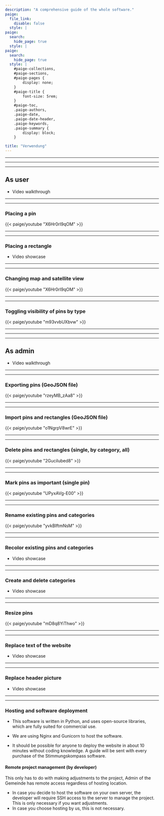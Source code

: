 ```yaml
---
description: "A comprehensive guide of the whole software."
paige:
  file_link:
    disable: false
  style: |
paige:
  search:
    hide_page: true
  style: |
paige:
  search:
    hide_page: true
  style: |
    #paige-collections,
    #paige-sections,
    #paige-pages {
        display: none;
    }
    #paige-title {
        font-size: 5rem;
    }
    #paige-toc,
    .paige-authors,
    .paige-date,
    .paige-date-header,
    .paige-keywords,
    .paige-summary {
        display: block;
    }

title: "Verwendung"
---
```


---
---
---

## As user

- Video walkthrough
---

---

### Placing a pin

{{< paige/youtube "X6Hr0rI9qOM" >}}

---
---

### Placing a rectangle

- Video showcase

---
---

### Changing map and satellite view

{{< paige/youtube "X6Hr0rI9qOM" >}}

---
---

### Toggling visibility of pins by type

{{< paige/youtube "m93vvbUXbvw" >}}

---
---
---

## As admin

- Video walkthrough

---
---

### Exporting pins (GeoJSON file)

{{< paige/youtube "rzeyMB_zAa8" >}}

---
---

### Import pins and rectangles (GeoJSON file)

{{< paige/youtube "o1NgrpV8wrE" >}}

---
---

### Delete pins and rectangles (single, by category, all)

{{< paige/youtube "2Gucilubed8" >}}

---
---

### Mark pins as important (single pin)

{{< paige/youtube "UPyxAVg-E00" >}}

---
---

### Rename existing pins and categories

{{< paige/youtube "yvkBIftmNsM" >}}

---
---

### Recolor existing pins and categories

- Video showcase

---
---

### Create and delete categories

- Video showcase

---
---

### Resize pins

{{< paige/youtube "mD8q8YiThwo" >}}

---
---

### Replace text of the website

- Video showcase

---
---


### Replace header picture

- Video showcase


---
---


### Hosting and software deployment
- This software is written in Python, and uses open-source libraries, which are fully suited for commercial use.

- We are using Nginx and Gunicorn to host the software.

- It should be possible for anyone to deploy the website in about 10 minutes without coding knowledge. A guide will be sent with every purchase of the Stimmungskompass software.

#### Remote project management (by developer)
This only has to do with making adjustments to the project, Admin of the Gemeinde has remote access regardless of hosting location.

- In case you decide to host the software on your own server, the developer will require SSH access to the server to manage the project. This is only necessary if you want adjustments.
- In case you choose hosting by us, this is not necessary.

